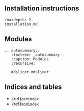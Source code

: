 ```{include} ../../README.md
```

## Installation instructions

```{toctree}
:maxdepth: 2
installation.md
```

## Modules

```{eval-rst}
.. autosummary::
   :toctree: _autosummary
   :caption: Modules
   :recursive:

   mdslicer.mdslicer
```

## Indices and tables

* {ref}`genindex`
* {ref}`modindex`
